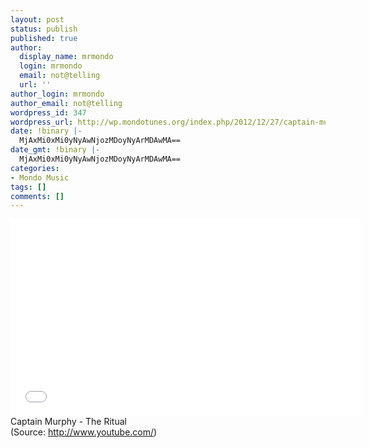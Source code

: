 ```yaml
---
layout: post
status: publish
published: true
author:
  display_name: mrmondo
  login: mrmondo
  email: not@telling
  url: ''
author_login: mrmondo
author_email: not@telling
wordpress_id: 347
wordpress_url: http://wp.mondotunes.org/index.php/2012/12/27/captain-murphy-the-ritual/
date: !binary |-
  MjAxMi0xMi0yNyAwNjozMDoyNyArMDAwMA==
date_gmt: !binary |-
  MjAxMi0xMi0yNyAwNjozMDoyNyArMDAwMA==
categories:
- Mondo Music
tags: []
comments: []
---
```

<iframe width="560" height="315" src="//www.youtube.com/embed/W0EuY13_xKw" frameborder="0"> </iframe>
Captain Murphy - The Ritual
<div class="attribution">(<span>Source:</span> <a href="http://www.youtube.com/">http://www.youtube.com/</a>)</div>
